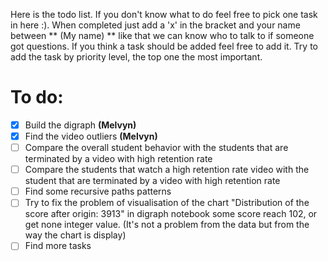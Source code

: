 Here  is the todo list. If you don't know what to do feel free to pick one task in here :). When completed just add a 'x' in the bracket and your name between ** (My name) ** like that we can know who to talk to if someone got questions. If you think a task should be added feel free to add it. Try to add the task by priority level, the top one the most important. 

# To do:

- [x] Build the digraph **(Melvyn)**
- [x] Find the video outliers **(Melvyn)**
- [ ] Compare the overall student behavior with the students that are terminated by a video with high retention rate
- [ ] Compare the students that watch a high retention rate video with the student that are terminated by a video with high retention rate
- [ ] Find some recursive paths patterns
- [ ] Try to fix the problem of visualisation of the chart "Distribution of the score after origin: 3913" in digraph notebook some score reach 102, or get none integer value. (It's not a problem from the data but from the way the chart is display)
- [ ] Find more tasks
